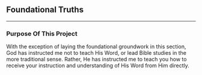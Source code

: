 ## Foundational Truths  
___

### Purpose Of This Project

With the exception of laying the foundational groundwork in this section, God has instructed me not to teach His Word, or lead Bible studies in the more traditional sense. Rather, He has instructed me to teach you how to receive your instruction and understanding of His Word from Him directly.